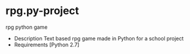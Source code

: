 # rpg.py-project
rpg python game
- Description
 Text based rpg game made in Python for a school project
- Requirements
 [Python 2.7]

